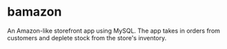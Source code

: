# bamazon

An Amazon-like storefront app using MySQL. The app takes in orders from customers and deplete stock from the store's inventory.
